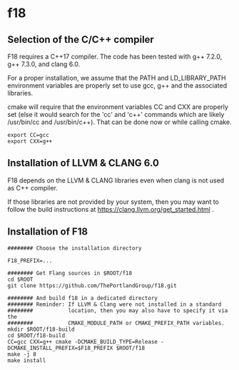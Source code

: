 <!--
Copyright (c) 2018, NVIDIA CORPORATION.  All rights reserved.
-->

# f18

## Selection of the C/C++ compiler

F18 requires a C++17 compiler.  The code has been tested with g++
7.2.0, g++ 7.3.0, and clang 6.0.

For a proper installation, we assume that the PATH and LD_LIBRARY_PATH environment variables
are properly set to use gcc, g++ and the associated libraries.

cmake will require that the environment variables CC and CXX are properly set (else it would
search for the 'cc' and 'c++' commands which are likely /usr/bin/cc and /usr/bin/c++).
That can be done now or while calling cmake.

    export CC=gcc
    export CXX=g++

## Installation of LLVM & CLANG 6.0

F18 depends on the LLVM & CLANG libraries even when clang is not used as C++ compiler.

If those libraries are not provided by your system, then you may want to follow the
build instructions at https://clang.llvm.org/get_started.html .

## Installation of F18

    ######## Choose the installation directory

    F18_PREFIX=...

    ######## Get Flang sources in $ROOT/f18
    cd $ROOT
    git clone https://github.com/ThePortlandGroup/f18.git

    ######## And build f18 in a dedicated directory
    ######## Reminder: If LLVM & Clang were not installed in a standard
    ########           location, then you may also have to specify it via the
    ########           CMAKE_MODULE_PATH or CMAKE_PREFIX_PATH variables.
    mkdir $ROOT/f18-build
    cd $ROOT/f18-build
    CC=gcc CXX=g++ cmake -DCMAKE_BUILD_TYPE=Release -DCMAKE_INSTALL_PREFIX=$F18_PREFIX $ROOT/f18
    make -j 8
    make install
